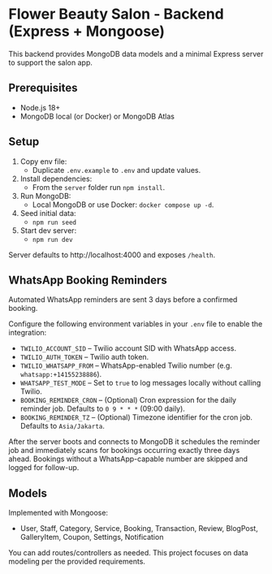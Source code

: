 # Flower Beauty Salon - Backend (Express + Mongoose)

This backend provides MongoDB data models and a minimal Express server to support the salon app.

## Prerequisites

- Node.js 18+
- MongoDB local (or Docker) or MongoDB Atlas

## Setup

1. Copy env file:
   - Duplicate `.env.example` to `.env` and update values.
2. Install dependencies:
   - From the `server` folder run `npm install`.
3. Run MongoDB:
   - Local MongoDB or use Docker: `docker compose up -d`.
4. Seed initial data:
   - `npm run seed`
5. Start dev server:
   - `npm run dev`

Server defaults to http://localhost:4000 and exposes `/health`.

## WhatsApp Booking Reminders

Automated WhatsApp reminders are sent 3 days before a confirmed booking.

Configure the following environment variables in your `.env` file to enable the integration:

- `TWILIO_ACCOUNT_SID` – Twilio account SID with WhatsApp access.
- `TWILIO_AUTH_TOKEN` – Twilio auth token.
- `TWILIO_WHATSAPP_FROM` – WhatsApp-enabled Twilio number (e.g. `whatsapp:+14155238886`).
- `WHATSAPP_TEST_MODE` – Set to `true` to log messages locally without calling Twilio.
- `BOOKING_REMINDER_CRON` – (Optional) Cron expression for the daily reminder job. Defaults to `0 9 * * *` (09:00 daily).
- `BOOKING_REMINDER_TZ` – (Optional) Timezone identifier for the cron job. Defaults to `Asia/Jakarta`.

After the server boots and connects to MongoDB it schedules the reminder job and immediately scans for bookings occurring exactly three days ahead. Bookings without a WhatsApp-capable number are skipped and logged for follow-up.

## Models

Implemented with Mongoose:

- User, Staff, Category, Service, Booking, Transaction, Review, BlogPost, GalleryItem, Coupon, Settings, Notification

You can add routes/controllers as needed. This project focuses on data modeling per the provided requirements.
